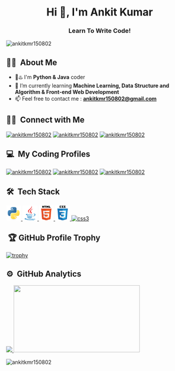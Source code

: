 <h1 align="center">Hi 👋, I'm Ankit Kumar</h1>
<h3 align="center">Learn To Write Code!</h3>

<p align="left"> <img src="https://komarev.com/ghpvc/?username=ankitkmr150802&label=Profile%20views&color=0e75b6&style=flat" alt="ankitkmr150802" /> </p>

## 👨‍💻  &nbsp;About Me 
- 🐍♨️ I'm **Python & Java** coder
- 🌱 I’m currently learning **Machine Learning, Data Structure and Algorithm & Front-end Web Development**
- 📫 Feel free to contact me : **ankitkmr150802@gmail.com**


 ## 🤝🏻 &nbsp;Connect with Me

<p align="left">
  
<a href="https://www.linkedin.com/in/ankit150802/" target="blank"><img align="center" src="https://raw.githubusercontent.com/rahuldkjain/github-profile-readme-generator/master/src/images/icons/Social/linked-in-alt.svg" alt="ankitkmr150802" height="30" width="40" /></a><!-- <a href="https://twitter.com/devgoyalg" target="blank"><img align="center" src="https://raw.githubusercontent.com/rahuldkjain/github-profile-readme-generator/master/src/images/icons/Social/twitter.svg" alt="devgoyalg" height="30" width="40" /></a> -->
<a href="https://www.instagram.com/eg.ankit_/" target="blank"><img align="center" src="https://raw.githubusercontent.com/rahuldkjain/github-profile-readme-generator/master/src/images/icons/Social/instagram.svg" alt="ankitkmr150802" height="30" width="40" /></a>
<a href="https://www.snapchat.com/add/eg.ankit" target="blank"><img align="center" src="https://github.com/rahuldkjain/github-profile-readme-generator/blob/master/src/images/icons/Social/snapchat.svg" alt="ankitkmr150802" height="30" width="40" /></a><!--<a href="https://discord.com/users/devgoyalg" target="blank"><img align="center" src="https://github.com/rahuldkjain/github-profile-readme-generator/blob/master/src/images/icons/Social/discord.svg" alt="devgoyalg" height="30" width="40" /></a> -->

</p>

 ## 💻 &nbsp;My Coding Profiles

<p align="left">

<a href="https://www.codechef.com/users/itsme_spidey" target="blank"><img align="center" src="https://cdn.jsdelivr.net/npm/simple-icons@3.1.0/icons/codechef.svg" alt="ankitkmr150802" height="30" width="40" /></a>
<a href="https://leetcode.com/ankitkmr150802/" target="blank"><img align="center" src="https://raw.githubusercontent.com/rahuldkjain/github-profile-readme-generator/master/src/images/icons/Social/leet-code.svg" alt="ankitkmr150802" height="30" width="40" /></a>
<a href="https://www.hackerrank.com/profile/ankitkmr150802" target="blank"><img align="center" src="https://raw.githubusercontent.com/rahuldkjain/github-profile-readme-generator/master/src/images/icons/Social/hackerrank.svg" alt="ankitkmr150802" height="30" width="40" /></a><!--<a href="https://auth.geeksforgeeks.org/user/devgoyalg/" target="blank"><img align="center" src="https://raw.githubusercontent.com/rahuldkjain/github-profile-readme-generator/master/src/images/icons/Social/geeks-for-geeks.svg" alt="devgoyalg" height="30" width="40" /></a>-->

</p>

## 🛠 &nbsp;Tech Stack

<p align="left"> 

<a href="https://www.python.org" target="_blank" rel="noreferrer"> <img src="https://raw.githubusercontent.com/devicons/devicon/master/icons/python/python-original.svg" alt="python" width="40" height="40"/> </a> 
<a href="https://www.java.com" target="_blank" rel="noreferrer"> <img src="https://raw.githubusercontent.com/devicons/devicon/master/icons/java/java-original.svg" alt="java" width="40" height="40"/> </a>
<a href="https://www.w3.org/html/" target="_blank" rel="noreferrer"> <img src="https://raw.githubusercontent.com/devicons/devicon/master/icons/html5/html5-original-wordmark.svg" alt="html5" width="40" height="40"/> </a> 
<a href="https://www.w3schools.com/css/" target="_blank" rel="noreferrer"> <img src="https://raw.githubusercontent.com/devicons/devicon/master/icons/css3/css3-original-wordmark.svg" alt="css3" width="40" height="40"/> </a> 
<a href="https://www.mysql.com/" target="_blank" rel="noreferrer"> <img src="https://github.com/rahuldkjain/github-profile-readme-generator/blob/master/src/images/icons/Database/mysql.svg" alt="css3" width="40" height="40"/> </a> 

</p>

<p>

## &nbsp;🏆 GitHub Profile Trophy
[![trophy](https://github-profile-trophy.vercel.app/?username=ankitkmr150802&theme=algolia)](https://github.com/ankitkmr150802/github-profile-trophy)

## ⚙️ &nbsp;GitHub Analytics

<p align="left">
<a href="https://github.com/ankitkmr150802">
  <img height="180em" src="https://github-readme-stats-eight-theta.vercel.app/api?username=ankitkmr150802&show_icons=true&theme=algolia&include_all_commits=true&count_private=true"/>
  <img height="180em" width = "340em" src="https://github-readme-stats-eight-theta.vercel.app/api/top-langs/?username=ankitkmr150802&layout=compact&langs_count=8&theme=algolia"/>
</a>
</p>


<p><img align="center" src="https://github-readme-streak-stats.herokuapp.com/?user=ankitkmr150802&" alt="ankitkmr150802" /></p>

<!--#Projects (alogwith repository link) :

project1 = Basic and Modern SignUp Page : https://github.com/ankitkmr150802/SignUp-Page  (HTML and CSS)

project2 = Outfit_recommender_system : https://github.com/ankitkmr150802/Outfit_recommender_system (HTML and CSS)

#Connect with Me :

LinkedIn: https://www.linkedin.com/in/ankit150802/-->

